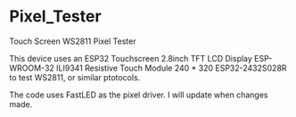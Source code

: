 # Pixel_Tester
Touch Screen WS2811 Pixel Tester

This device uses an ESP32 Touchscreen 2.8inch TFT LCD Display ESP-WROOM-32 ILI9341 Resistive Touch Module 240 * 320 ESP32-2432S028R to test WS2811, or similar ptotocols.

The code uses FastLED as the pixel driver.
I will update when changes made.



